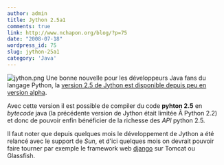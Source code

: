 ```yaml
---
author: admin
title: Jython 2.5a1
comments: true
link: http://www.nchapon.org/blog/?p=75
date: "2008-07-18"
wordpress_id: 75
slug: jython-25a1
category: 'Java'
---
```


![jython.png](http://www.nchapon.org/blog/wp-content/uploads/2008/07/jython.png)
Une bonne nouvelle pour les développeurs Java fans du langage Python, la [version 2.5 de Jython est disponible depuis peu en version alpha](http://jython.org/Project/index.html).

Avec cette version il est possible de compiler du code **pyhton 2.5** en _bytecode_ java (la précédente version de Jython était limitée Ã  Python 2.2) et donc de pouvoir enfin bénéficier de la richesse des _API_ python 2.5.

Il faut noter que depuis quelques mois le développement de Jython a été relancé avec le support de _Sun_, et d'ici quelques mois on devrait pouvoir faire tourner par exemple le framework web [django](http://www.django-fr.org/) sur Tomcat ou Glassfish.
